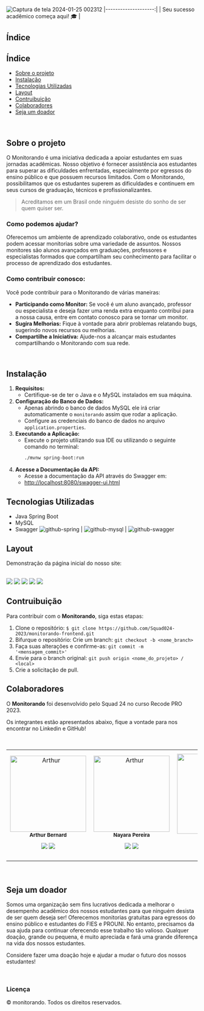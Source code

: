 ![Captura de tela 2024-01-25 002312](https://github.com/Squad024-2023/monitorando-backend/assets/140784122/e5680154-ea3b-4e22-9c5f-fb552219e32f)
|--------------------:|
| Seu sucesso acadêmico começa aqui! 🎓 |

## Índice

## Índice
- <a href="#sobre-o-projeto"> Sobre o projeto </a>
- <a href="#instalacao"> Instalação </a>
- <a href="#tecnologias-utilizadas"> Tecnologias Utilizadas </a>
- <a href="#layout"> Layout </a>
- <a href="#contribuicao"> Contruibuição </a>
- <a href="#colaboradores"> Colaboradores </a>
- <a href="#seja-um-dador"> Seja um doador </a>

<br>

## Sobre o projeto

O Monitorando é uma iniciativa dedicada a apoiar estudantes em suas jornadas acadêmicas. Nosso objetivo é fornecer assistência aos estudantes para superar as dificuldades enfrentadas, especialmente por egressos do ensino público e que possuem recursos limitados. Com o Monitorando, possibilitamos que os estudantes superem as dificuldades e continuem em seus cursos de graduação, técnicos e profissionalizantes.

>  Acreditamos em um Brasil onde ninguém desiste do sonho de ser quem quiser ser.


### Como podemos ajudar?

Oferecemos um ambiente de aprendizado colaborativo, onde os estudantes podem acessar monitorias sobre uma variedade de assuntos. Nossos monitores são alunos avançados em graduações, professores e especialistas formados que compartilham seu conhecimento para facilitar o processo de aprendizado dos estudantes.


### Como contribuir conosco:

Você pode contribuir para o Monitorando de várias maneiras:
* **Participando como Monitor:** Se você é um aluno avançado, professor ou especialista e deseja fazer uma renda extra enquanto contribui para a nossa causa, entre em contato conosco para se tornar um monitor.
* **Sugira Melhorias:** Fique à vontade para abrir problemas relatando bugs, sugerindo novos recursos ou melhorias.
* **Compartilhe a Iniciativa:** Ajude-nos a alcançar mais estudantes compartilhando o Monitorando com sua rede.

<br>

## Instalação

1. **Requisitos:**
   - Certifique-se de ter o Java e o MySQL instalados em sua máquina.
2. **Configuração do Banco de Dados:**
   - Apenas abrindo o banco de dados MySQL ele irá criar automaticamente o `monitorando` assim que rodar a aplicação.
   - Configure as credenciais do banco de dados no arquivo `application.properties`.
3. **Executando a Aplicação:**
   - Execute o projeto utilizando sua IDE ou utilizando o seguinte comando no terminal:
     ```bash
     ./mvnw spring-boot:run
     ```
4. **Acesse a Documentação da API:**
   - Acesse a documentação da API através do Swagger em:
   - [http://localhost:8080/swagger-ui.html](http://localhost:8080/swagger-ui.html)

## Tecnologias Utilizadas

- Java Spring Boot
- MySQL
- Swagger
![github-spring](https://github.com/Squad024-2023/monitorando-backend/assets/140784122/7c5cd347-c9e2-4de1-91d7-c1d7e46e86a2) | ![github-mysql](https://github.com/Squad024-2023/monitorando-backend/assets/140784122/392d2d23-2ea0-4e4a-b134-6ac57b5a850c) | ![github-swagger](https://github.com/Squad024-2023/monitorando-backend/assets/140784122/73afcff3-48b7-4a4a-aa94-089fbb1747cb)

## Layout

Demonstração da página inicial do nosso site:

<br>

<img src="./public/github/Monitorando1.png">
<img src= "./public/github/Monitorando2.png">
<img src= "./public/github/Monitorando3.png">
<img src= "./public/github/Monitorando4.png">
<img src= "./public/github/Monitorando5.png">

<br>

## Contruibuição

Para contribuir com o **Monitorando**, siga estas etapas:

1. Clone o repositório:
    `$ git clone https://github.com/Squad024-2023/monitorando-frontend.git`  
2. Bifurque o repositório:
    Crie um branch: `git checkout -b <nome_branch>`
3. Faça suas alterações e confirme-as: 
`git commit -m '<mensagem_commit>'`
4. Envie para o branch original: 
`git push origin <nome_do_projeto> / <local>`
5. Crie a solicitação de pull.


## Colaboradores

O **Monitorando** foi desenvolvido pelo Squad 24 no curso Recode PRO 2023.

Os integrantes estão apresentados abaixo, fique a vontade para nos encontrar no Linkedin e GitHub!

<br>


<table>
  <tr>
    <td align="center" style="padding: 10px;">
        <img src="./public/images/arthur.webp" width="200px;" alt="Arthur"/><br>
        <sub>
          <b>Arthur Bernard</b>
          <p> <a href="https://www.linkedin.com/in/ber-arthur/" ><img src="https://img.icons8.com/color/38/000000/linkedin.png"/></a> <a href="https://github.com/Daedaluzz"><img src="https://img.icons8.com/ios-glyphs/38/000000/github.png"/></a>
        </sub>
      </a>
    </td>
    <td align="center" style="padding: 10px;">
        <img src="./public/images/nayara.webp" width="200px;" alt="Arthur"/><br>
        <sub>
          <b>Nayara Pereira</b>
          <p> <a href="https://www.linkedin.com/in/nayarabpereira/"><img src="https://img.icons8.com/color/38/000000/linkedin.png"/></a> <a href="https://github.com/nxyara"><img src="https://img.icons8.com/ios-glyphs/38/000000/github.png"/></a>
        </sub>
      </a>
    </td>
    <td align="center" style="padding: 10px;">
        <img src="./public/images/kaua.webp" width="210px;" alt="Arthur"/><br>
        <sub>
          <b>Kauã Alves</b>
          <p> <a href="https://www.linkedin.com/in/kaua-amelo96/" ><img src="https://img.icons8.com/color/38/000000/linkedin.png"/></a> <a href="https://github.com/kauaamelo"><img src="https://img.icons8.com/ios-glyphs/38/000000/github.png"/></a>
        </sub>
      </a>
    </td>
    <td align="center" style="padding: 10px;">
        <img src="./public/images/mariana.webp" width="200px;" alt="Arthur"/><br>
        <sub>
          <b>Mariana Moreira</b>
          <p> <a href="https://www.linkedin.com/in/mariana-moreira-santos-39417828a/" ><img src="https://img.icons8.com/color/38/000000/linkedin.png"/></a> <a href="https://github.com/mari-moreira"><img src="https://img.icons8.com/ios-glyphs/38/000000/github.png"/></a>
        </sub>
      </a>
    </td>
    <td align="center" style="padding: 10px;">
        <img src="./public/images/bianca.webp" width="200px;" alt="Arthur"/><br>
        <sub>
          <b>Bianca Tayla</b>
          <p> <a href="https://www.linkedin.com/in/bianca-t-7b5972255/" ><img src="https://img.icons8.com/color/38/000000/linkedin.png"/></a> <a href="https://github.com/Y777-CoderTech"><img src="https://img.icons8.com/ios-glyphs/38/000000/github.png"/></a>
        </sub>
      </a>
    </td>
  </tr>
</table>

<br> 

## Seja um doador

Somos uma organização sem fins lucrativos dedicada a melhorar o desempenho acadêmico dos nossos estudantes para que ninguém desista de ser quem deseja ser! Oferecemos monitorias gratuitas para egressos do ensino público e estudantes do FIES e PROUNI. No entanto, precisamos da sua ajuda para continuar oferecendo esse trabalho tão valioso. Qualquer doação, grande ou pequena, é muito apreciada e fará uma grande diferença na vida dos nossos estudantes. 

Considere fazer uma doação hoje e ajudar a mudar o futuro dos nossos estudantes!

<br>

### Licença 

© monitorando. Todos os direitos reservados.

